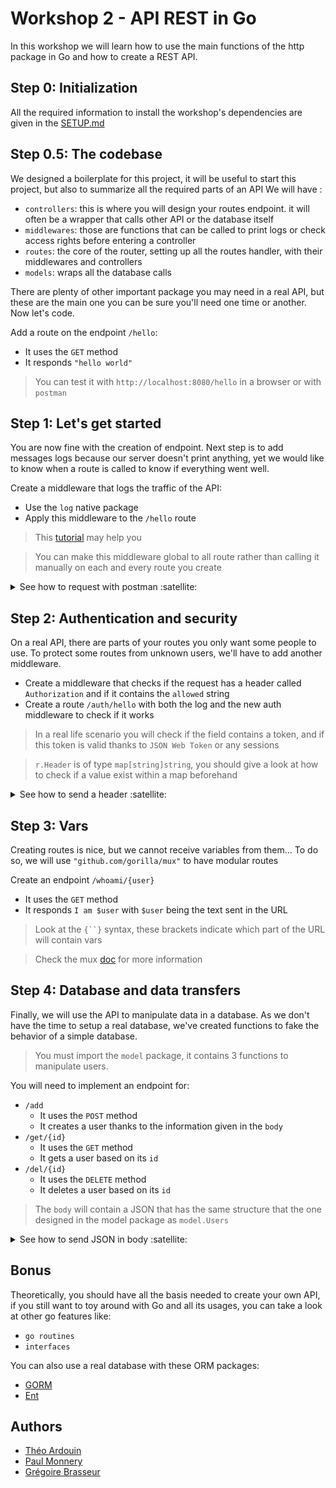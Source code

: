 # Workshop 2 - API REST in Go

In this workshop we will learn how to use the main functions of the http package in Go and how to create a REST API.

## Step 0: Initialization

All the required information to install the workshop's dependencies are given in the [SETUP.md](./SETUP.md)

## Step 0.5: The codebase

We designed a boilerplate for this project, it will be useful to start this project, but also to summarize all the required parts of an API
We will have :

- `controllers`: this is where you will design your routes endpoint. it will often be a wrapper that calls other API or the database itself
- `middlewares`: those are functions that can be called to print logs or check access rights before entering a controller
- `routes`: the core of the router, setting up all the routes handler, with their middlewares and controllers
- `models`: wraps all the database calls

There are plenty of other important package you may need in a real API, but these are the main one you can be sure you'll need one time or another. Now let's code.

Add a route on the endpoint `/hello`:
- It uses the `GET` method
- It responds `"hello world"`

> You can test it with `http://localhost:8080/hello` in a browser or with `postman`

## Step 1: Let's get started

You are now fine with the creation of endpoint.
Next step is to add messages logs because our server doesn't print anything, yet we would like to know when a route is called to know if everything went well.

Create a middleware that logs the traffic of the API:
- Use the `log` native package
- Apply this middleware to the `/hello` route


> This [tutorial](https://golang.io/fr/tutoriels/les-middlewares-avec-go/) may help you

> You can make this middleware global to all route rather than calling it manually on each and every route you create

<details>
  <summary>See how to request with postman :satellite:</summary>

  Enter your URL and the method you which to use in the titlebar and click `Send`.

  ![Seek](../../.github/go-http/seek.png)

  Then the result (if there is any) will be printed out at the bottom.

  ![Result](../../.github/go-http/result.png)

</details>

## Step 2: Authentication and security

On a real API, there are parts of your routes you only want some people to use.
To protect some routes from unknown users, we'll have to add another middleware.

- Create a middleware that checks if the request has a header called `Authorization` and if it contains the `allowed` string
- Create a route `/auth/hello` with both the log and the new auth middleware to check if it works

> In a real life scenario you will check if the field contains a token, and if this token is valid thanks to `JSON Web Token` or any sessions

> `r.Header` is of type `map[string]string`, you should give a look at how to check if a value exist within a map beforehand

<details>

  <summary>See how to send a header :satellite:</summary>

  Go into the 3rd panel, there you will be able to create the headers that you want to send, toggle the checkbox to send them or not.

  ![Header](../../.github/go-http/header.png)

</details>

## Step 3: Vars

Creating routes is nice, but we cannot receive variables from them... To do so, we will use `"github.com/gorilla/mux"` to have modular routes

Create an endpoint `/whoami/{user}`
- It uses the `GET` method
- It responds `I am $user` with `$user` being the text sent in the URL

> Look at the `{``}` syntax, these brackets indicate which part of the URL will contain vars

> Check the mux [doc](https://github.com/gorilla/mux) for more information

## Step 4: Database and data transfers

Finally, we will use the API to manipulate data in a database. As we don't have the time to setup a real database, we've created functions to fake the behavior of a simple database.

> You must import the `model` package, it contains 3 functions to manipulate users.

You will need to implement an endpoint for:

- `/add`
  - It uses the `POST` method
  - It creates a user thanks to the information given in the `body`
- `/get/{id}`
  - It uses the `GET` method
  - It gets a user based on its `id`
- `/del/{id}`
  - It uses the `DELETE` method
  - It deletes a user based on its `id`

> The `body` will contain a JSON that has the same structure that the one designed in the model package as `model.Users`

<details>

  <summary>See how to send JSON in body :satellite:</summary>

  Go into the 4rd panel and select the `raw` option, then you can write your JSON (you can also copy this one).

  ![Body](../../.github/go-http/body.png)

  </details>

## Bonus

Theoretically, you should have all the basis needed to create your own API, if you still want to toy around with Go and all its usages, you can take a look at other go features like:
- `go routines`
- `interfaces`

You can also use a real database with these ORM packages:
- [GORM](https://github.com/go-gorm/gorm/)
- [Ent](https://github.com/facebookincubator/ent)

## Authors
- [Théo Ardouin](https://github.com/Qwexta)
- [Paul Monnery](https://github.com/PaulMonnery/)
- [Grégoire Brasseur](https://github.com/lerimeur/)
